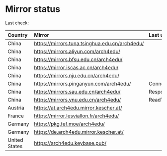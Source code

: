 <script src="./time.js"></script>
# Mirror status
Last check: <script type="text/javascript">localize(1669600070.3820257);</script>

|Country|Mirror|Last update|
|:------|:-----|:----------|
|China|https://mirrors.tuna.tsinghua.edu.cn/arch4edu/|<script type="text/javascript">localize(1669574347);</script>|
|China|https://mirrors.aliyun.com/arch4edu/|<script type="text/javascript">localize(1669531458);</script>|
|China|https://mirrors.bfsu.edu.cn/arch4edu/|<script type="text/javascript">localize(1669574347);</script>|
|China|https://mirror.iscas.ac.cn/arch4edu/|<script type="text/javascript">localize(1669574347);</script>|
|China|https://mirrors.nju.edu.cn/arch4edu/|<script type="text/javascript">localize(1669531458);</script>|
|China|https://mirrors.pinganyun.com/arch4edu/|ConnectTimeout|
|China|https://mirrors.sau.edu.cn/arch4edu/|Response 500|
|China|https://mirrors.ynu.edu.cn/arch4edu/|ReadTimeout|
|Austria|https://at.arch4edu.mirror.kescher.at/|<script type="text/javascript">localize(1669574347);</script>|
|France|https://mirror.lesviallon.fr/arch4edu/|<script type="text/javascript">localize(1669574347);</script>|
|Germany|https://pkg.fef.moe/arch4edu/|<script type="text/javascript">localize(1669574347);</script>|
|Germany|https://de.arch4edu.mirror.kescher.at/|<script type="text/javascript">localize(1669574347);</script>|
|United States|https://arch4edu.keybase.pub/|<script type="text/javascript">localize(1669531458);</script>|

<script src="./tablefilter/tablefilter.js"></script>
<script src="./table.js"></script>